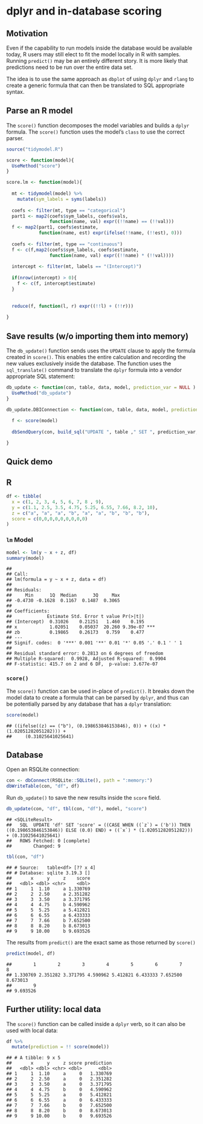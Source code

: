 dplyr and in-database scoring
================

Motivation
----------

Even if the capability to run models inside the database would be available today, R users may still elect to fit the model locally in R with samples. Running `predict()` may be an entirely different story. It is more likely that predictions need to be run over the entire data set.

The idea is to use the same approach as `dbplot` of using `dplyr` and `rlang` to create a generic formula that can then be translated to SQL appropriate syntax.

Parse an R model
----------------

The `score()` function decomposes the model variables and builds a `dplyr` formula. The `score()` function uses the model’s `class` to use the correct parser.

``` r
source("tidymodel.R")

score <- function(model){
  UseMethod("score")
}

score.lm <- function(model){
  
  mt <- tidymodel(model) %>%
    mutate(sym_labels = syms(labels))
  
  coefs <- filter(mt, type == "categorical") 
  part1 <- map2(coefs$sym_labels, coefs$vals, 
                function(name, val) expr((!!name) == (!!val)))
  f <- map2(part1, coefs$estimate, 
            function(name, est) expr(ifelse(!!name, (!!est), 0)))
  
  coefs <- filter(mt, type == "continuous") 
  f <- c(f,map2(coefs$sym_labels, coefs$estimate, 
                function(name, val) expr((!!name) * (!!val))))
  
  intercept <- filter(mt, labels == "(Intercept)")
  
  if(nrow(intercept) > 0){
    f <- c(f, intercept$estimate)
  }
  
  
  reduce(f, function(l, r) expr((!!l) + (!!r)))
  
}
```

Save results (w/o importing them into memory)
---------------------------------------------

The `db_update()` function sends uses the `UPDATE` clause to apply the formula created in `score()`. This enables the entire calculation and recording the new values exclusively inside the database. The function uses the `sql_translate()` command to translate the `dplyr` formula into a vendor appropriate SQL statement:

``` r
db_update <- function(con, table, data, model, prediction_var = NULL ) {
  UseMethod("db_update")
}

db_update.DBIConnection <- function(con, table, data, model, prediction_var = NULL ) {
  
  f <- score(model)
  
  dbSendQuery(con, build_sql("UPDATE ", table ," SET ", prediction_var, " = ", translate_sql(!!f, con = con)))

}
```

Quick demo
----------

R
-

``` r
df <- tibble(
  x = c(1, 2, 3, 4, 5, 6, 7, 8 , 9),
  y = c(1.1, 2.5, 3.5, 4.75, 5.25, 6.55, 7.66, 8.2, 10),
  z = c("a", "a", "a", "b", "a", "a", "b", "b", "b"),
  score = c(0,0,0,0,0,0,0,0,0)
)
```

### `lm` Model

``` r
model <- lm(y ~ x + z, df)
summary(model)
```

    ## 
    ## Call:
    ## lm(formula = y ~ x + z, data = df)
    ## 
    ## Residuals:
    ##     Min      1Q  Median      3Q     Max 
    ## -0.4730 -0.1628  0.1167  0.1487  0.3065 
    ## 
    ## Coefficients:
    ##             Estimate Std. Error t value Pr(>|t|)    
    ## (Intercept)  0.31026    0.21251   1.460    0.195    
    ## x            1.02051    0.05037  20.260 9.39e-07 ***
    ## zb           0.19865    0.26173   0.759    0.477    
    ## ---
    ## Signif. codes:  0 '***' 0.001 '**' 0.01 '*' 0.05 '.' 0.1 ' ' 1
    ## 
    ## Residual standard error: 0.2813 on 6 degrees of freedom
    ## Multiple R-squared:  0.9928, Adjusted R-squared:  0.9904 
    ## F-statistic: 415.7 on 2 and 6 DF,  p-value: 3.677e-07

### `score()`

The `score()` function can be used in-place of `predict()`. It breaks down the model data to create a formula that can be parsed by `dplyr`, and thus can be potentially parsed by any database that has a `dplyr` translation:

``` r
score(model)
```

    ## ((ifelse((z) == ("b"), (0.198653846153846), 0)) + ((x) * (1.02051282051282))) + 
    ##     (0.31025641025641)

Database
--------

Open an RSQLite connection:

``` r
con <- dbConnect(RSQLite::SQLite(), path = ":memory:")
dbWriteTable(con, "df", df)
```

Run `db_update()` to save the new results inside the `score` field.

``` r
db_update(con, "df", tbl(con, "df"), model, "score")
```

    ## <SQLiteResult>
    ##   SQL  UPDATE 'df' SET 'score' = ((CASE WHEN ((`z`) = ('b')) THEN ((0.198653846153846)) ELSE (0.0) END) + ((`x`) * (1.02051282051282))) + (0.31025641025641)
    ##   ROWS Fetched: 0 [complete]
    ##        Changed: 9

``` r
tbl(con, "df")
```

    ## # Source:   table<df> [?? x 4]
    ## # Database: sqlite 3.19.3 []
    ##       x     y     z    score
    ##   <dbl> <dbl> <chr>    <dbl>
    ## 1     1  1.10     a 1.330769
    ## 2     2  2.50     a 2.351282
    ## 3     3  3.50     a 3.371795
    ## 4     4  4.75     b 4.590962
    ## 5     5  5.25     a 5.412821
    ## 6     6  6.55     a 6.433333
    ## 7     7  7.66     b 7.652500
    ## 8     8  8.20     b 8.673013
    ## 9     9 10.00     b 9.693526

The results from `predict()` are the exact same as those returned by `score()`

``` r
predict(model, df)
```

    ##        1        2        3        4        5        6        7        8 
    ## 1.330769 2.351282 3.371795 4.590962 5.412821 6.433333 7.652500 8.673013 
    ##        9 
    ## 9.693526

Further utility: local data
---------------------------

The `score()` function can be called inside a `dplyr` verb, so it can also be used with local data:

``` r
df %>%
  mutate(prediction = !! score(model))
```

    ## # A tibble: 9 x 5
    ##       x     y     z score prediction
    ##   <dbl> <dbl> <chr> <dbl>      <dbl>
    ## 1     1  1.10     a     0   1.330769
    ## 2     2  2.50     a     0   2.351282
    ## 3     3  3.50     a     0   3.371795
    ## 4     4  4.75     b     0   4.590962
    ## 5     5  5.25     a     0   5.412821
    ## 6     6  6.55     a     0   6.433333
    ## 7     7  7.66     b     0   7.652500
    ## 8     8  8.20     b     0   8.673013
    ## 9     9 10.00     b     0   9.693526
